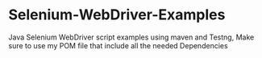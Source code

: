 # Selenium-WebDriver-Examples

Java Selenium WebDriver script examples using maven and Testng,
Make sure to use my POM file that include all the needed Dependencies



